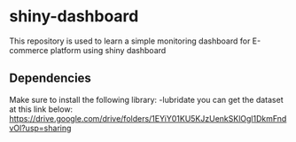# shiny-dashboard
This repository is used to learn a simple monitoring dashboard for E-commerce platform using shiny dashboard

## Dependencies
Make sure to install the following library:
-lubridate
you can get the dataset at this link below:
https://drive.google.com/drive/folders/1EYiY01KU5KJzUenkSKlOgl1DkmFndvOl?usp=sharing

## 
